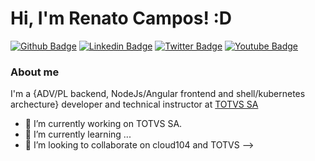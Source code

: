# Hi, I'm Renato Campos! :D

[![Github Badge](https://img.shields.io/badge/-Github-000?style=flat-square&logo=Github&logoColor=white&link=https://github.com/renatofcampos)](https://github.com/renatofcampos)
[![Linkedin Badge](https://img.shields.io/badge/-LinkedIn-blue?style=flat-square&logo=Linkedin&logoColor=white&link=https://www.linkedin.com/in/renatofcampos/)](https://www.linkedin.com/in/renatofcampos/)
[![Twitter Badge](https://img.shields.io/badge/-Twitter-1ca0f1?style=flat-square&labelColor=1ca0f1&logo=twitter&logoColor=white&link=https://twitter.com/renatofcampos)](https://twitter.com/renatofcampos)
[![Youtube Badge](https://img.shields.io/badge/-YouTube-ff0000?style=flat-square&labelColor=ff0000&logo=youtube&logoColor=white&link=https://www.youtube.com/user/TreinaWeb)](https://www.youtube.com/user/TreinaWeb)

### About me
I'm a {ADV/PL backend, NodeJs/Angular frontend and shell/kubernetes archecture} developer and technical instructor at [TOTVS SA](https://www.totvs.com.br/)

- 🔭 I’m currently working on TOTVS SA.
- 🌱 I’m currently learning ...
- 👯 I’m looking to collaborate on cloud104 and TOTVS
-->

